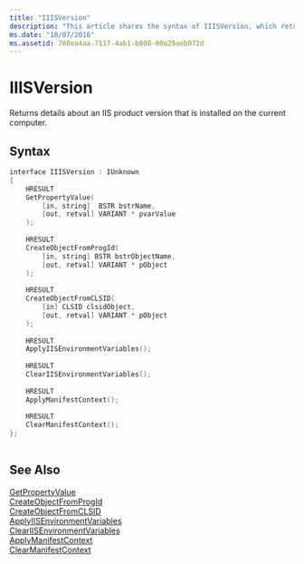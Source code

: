 ```yaml
---
title: "IIISVersion"
description: "This article shares the syntax of IIISVersion, which returns details about an IIS product version that is installed on the current computer." 
ms.date: "10/07/2016"
ms.assetid: 788ea4aa-7117-4ab1-b800-00a29aeb072d
---
```

# IIISVersion
Returns details about an IIS product version that is installed on the current computer.  
  
## Syntax  
  
```cpp  
interface IIISVersion : IUnknown  
{  
    HRESULT  
    GetPropertyValue(  
        [in, string]  BSTR bstrName,  
        [out, retval] VARIANT * pvarValue  
    );  
  
    HRESULT  
    CreateObjectFromProgId(  
        [in, string] BSTR bstrObjectName,  
        [out, retval] VARIANT * pObject  
    );  
  
    HRESULT  
    CreateObjectFromCLSID(  
        [in] CLSID clsidObject,  
        [out, retval] VARIANT * pObject  
    );  
  
    HRESULT  
    ApplyIISEnvironmentVariables();  
  
    HRESULT  
    ClearIISEnvironmentVariables();  
  
    HRESULT  
    ApplyManifestContext();  
  
    HRESULT  
    ClearManifestContext();  
};  
  
```  
  
## See Also  
 [GetPropertyValue](../../extensions/express-api-reference/getpropertyvalue.md)   
 [CreateObjectFromProgId](../../extensions/express-api-reference/createobjectfromprogid.md)   
 [CreateObjectFromCLSID](../../extensions/express-api-reference/createobjectfromclsid.md)   
 [ApplyIISEnvironmentVariables](../../extensions/express-api-reference/applyiisenvironmentvariables.md)   
 [ClearIISEnvironmentVariables](../../extensions/express-api-reference/cleariisenvironmentvariables.md)   
 [ApplyManifestContext](../../extensions/express-api-reference/applymanifestcontext.md)   
 [ClearManifestContext](../../extensions/express-api-reference/clearmanifestcontext.md)
